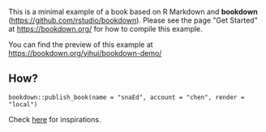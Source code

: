 This is a minimal example of a book based on R Markdown and **bookdown** (https://github.com/rstudio/bookdown). Please see the page "Get Started" at https://bookdown.org/ for how to compile this example.

You can find the preview of this example at https://bookdown.org/yihui/bookdown-demo/

## How?

`bookdown::publish_book(name = "snaEd", account = "chen", render = "local")`

Check [here](https://github.com/rstudio/bookdown/tree/master/inst/examples) for inspirations.
